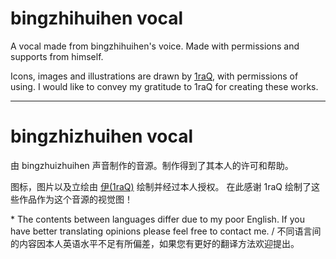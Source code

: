 # bingzhihuihen vocal

A vocal made from bingzhihuihen's voice. Made with permissions and supports from himself.

Icons, images and illustrations are drawn by [1raQ](https://yi488386.lofter.com), with permissions of using. I would like to convey my gratitude to 1raQ for creating these works.

---

# bingzhizhuihen vocal

由 bingzhuizhuihen 声音制作的音源。制作得到了其本人的许可和帮助。

图标，图片以及立绘由 [伊(1raQ)](https://yi488386.lofter.com) 绘制并经过本人授权。 在此感谢 1raQ 绘制了这些作品作为这个音源的视觉图！

\* The contents between languages differ due to my poor English. If you have better translating opinions please feel free to contact me. / 不同语言间的内容因本人英语水平不足有所偏差，如果您有更好的翻译方法欢迎提出。